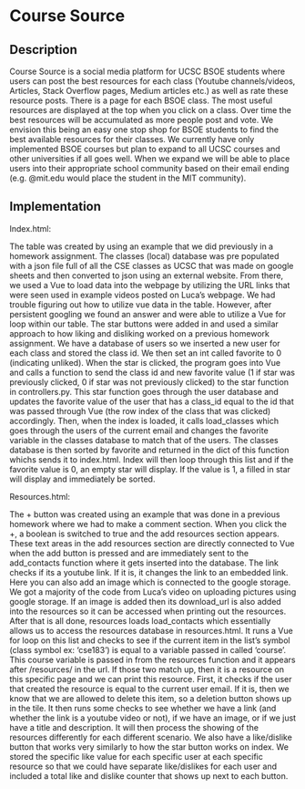 # Course Source

## Description
Course Source is a social media platform for UCSC BSOE students where users can post the best resources for each class (Youtube channels/videos, Articles, Stack Overflow pages, Medium articles etc.) as well as rate these resource posts. There is a page for each BSOE class. The most useful resources are displayed at the top when you click on a class. Over time the best resources will be accumulated as more people post and vote. We envision this being an easy one stop shop for BSOE students to find the best available resources for their classes. We currently have only implemented BSOE courses but plan to expand to all UCSC courses and other universities if all goes well. When we expand we will be able to place users into their appropriate school community based on their email ending (e.g. @mit.edu would place the student in the MIT community). 


## Implementation
Index.html:

The table was created by using an example that we did previously in a homework assignment. The classes (local) database was pre populated with a json file full of all the CSE classes as UCSC that was made on google sheets and then converted to json using an external website. From there, we used a Vue to load data into the webpage by utilizing the URL links that were seen used in example videos posted on Luca’s webpage. We had trouble figuring out how to utilize vue data in the table. However, after persistent googling we found an answer and were able to utilize a Vue for loop within our table. The star buttons were added in and used a similar approach to how liking and disliking worked on a previous homework assignment. We have a database of users so we inserted a new user for each class and stored the class id. We then set an int called favorite to 0 (indicating unliked). When the star is clicked, the program goes into Vue and calls a function to send the class id and new favorite value (1 if star was previously clicked, 0 if star was not previously clicked) to the star function in controllers.py. This star function goes through the user database and updates the favorite value of the user that has a class_id equal to the id that was passed through Vue (the row index of the class that was clicked) accordingly. Then, when the index is loaded, it calls load_classes which goes through the users of the current email and changes the favorite variable in the classes database to match that of the users. The classes database is then sorted by favorite and returned in the dict of this function whichs sends it to index.html. Index will then loop through this list and if the favorite value is 0, an empty star will display. If the value is 1, a filled in star will display and immediately be sorted.

Resources.html:

The + button was created using an example that was done in a previous homework where we had to make a comment section. When you click the +, a boolean is switched to true and the add resources section appears. These text areas in the add resources section are directly connected to Vue when the add button is pressed and are immediately sent to the add_contacts function where it gets inserted into the database. The link checks if its a youtube link. If it is, it changes the link to an embedded link. Here you can also add an image which is connected to the google storage. We got a majority of the code from Luca’s video on uploading pictures using google storage. If an image is added then its download_url is also added into the resources so it can be accessed when printing out the resources. After that is all done, resources loads load_contacts which essentially allows us to access the resources database in resources.html. It runs a Vue for loop on this list and checks to see if the current item in the list’s symbol (class symbol ex: ‘cse183’) is equal to a variable passed in called ‘course’. This course variable is passed in from the resources function and it appears after /resources/ in the url. If those two match up, then it is a resource on this specific page and we can print this resource. First, it checks if the user that created the resource is equal to the current user email. If it is, then we know that we are allowed to delete this item, so a deletion button shows up in the tile. It then runs some checks to see whether we have a link (and whether the link is a youtube video or not), if we have an image, or if we just have a title and description. It will then process the showing of the resources differently for each different scenario. We also have a like/dislike button that works very similarly to how the star button works on index. We stored the specific like value for each specific user at each specific resource so that we could have separate like/dislikes for each user and included a total like and dislike counter that shows up next to each button.
